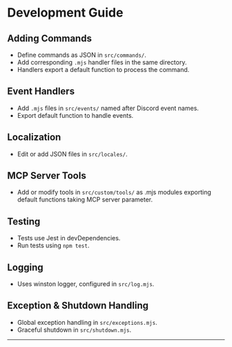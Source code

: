 # Development Guide

## Adding Commands
- Define commands as JSON in `src/commands/`.
- Add corresponding `.mjs` handler files in the same directory.
- Handlers export a default function to process the command.

## Event Handlers
- Add `.mjs` files in `src/events/` named after Discord event names.
- Export default function to handle events.

## Localization
- Edit or add JSON files in `src/locales/`.

## MCP Server Tools
- Add or modify tools in `src/custom/tools/` as .mjs modules exporting default functions taking MCP server parameter.

## Testing
- Tests use Jest in devDependencies.
- Run tests using `npm test`.

## Logging
- Uses winston logger, configured in `src/log.mjs`.

## Exception & Shutdown Handling
- Global exception handling in `src/exceptions.mjs`.
- Graceful shutdown in `src/shutdown.mjs`.

---
